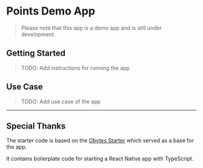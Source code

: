 # Points Demo App

> Please note that this app is a demo app and is still under development.

## Getting Started

> TODO: Add instructions for running the app

## Use Case

> TODO: Add use case of the app

---

## Special Thanks

The starter code is based on the [Obytes Starter](https://starter.obytes.com/) which served
as a base for the app.

It contains boilerplate code for starting a React Native app with TypeScript.
